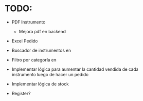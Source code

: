 # TODO:

- PDF Instrumento

  - Mejora pdf en backend

- Excel Pedido

- Buscador de instrumentos en <Productos>
- Filtro por categoría en <Productos>
- Implementar lógica para aumentar la cantidad vendida de cada instrumento luego de hacer un pedido
- Implementar lógica de stock
- Register?
